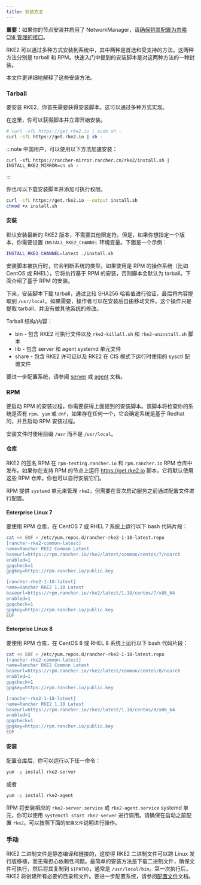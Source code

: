 ```yaml
---
title: 安装方法
---
```


**重要**：如果你的节点安装并启用了 NetworkManager，请[确保将其配置为忽略 CNI 管理的接口](../known_issues.md#networkmanager)。

RKE2 可以通过多种方式安装到系统中，其中两种是首选和受支持的方法。这两种方法分别是 tarball 和 RPM。快速入门中提到的安装脚本是对这两种方法的一种封装。

本文件更详细地解释了这些安装方法。

### Tarball

要安装 RKE2，你首先需要获得安装脚本。这可以通过多种方式实现。

在这里，你可以获得脚本并立即开始安装。

```sh
# curl -sfL https://get.rke2.io | sudo sh -
curl -sfL https://get.rke2.io | sh -
```

:::note
中国用户，可以使用以下方法加速安装：
```
curl -sfL https://rancher-mirror.rancher.cn/rke2/install.sh | INSTALL_RKE2_MIRROR=cn sh -
```
:::

你也可以下载安装脚本并添加可执行权限。

```sh
curl -sfL https://get.rke2.io --output install.sh
chmod +x install.sh
```

#### 安装

默认安装最新的 RKE2 版本，不需要其他限定符。但是，如果你想指定一个版本，你需要设置 `INSTALL_RKE2_CHANNEL` 环境变量。下面是一个示例：

```bash
INSTALL_RKE2_CHANNEL=latest ./install.sh
```

安装脚本被执行时，它会判断系统的类型。如果使用是 RPM 的操作系统（比如 CentOS 或 RHEL），它将执行基于 RPM 的安装，否则脚本会默认为 tarball。下面介绍了基于 RPM 的安装。

下来，安装脚本下载 tarball，通过比较 SHA256 哈希值进行验证，最后将内容提取到 `/usr/local`。如果需要，操作者可以在安装后自由移动文件。这个操作只是提取 tarball，并没有做其他系统的修改。

Tarball 结构/内容：

* bin - 包含 RKE2 可执行文件以及 `rke2-killall.sh` 和 `rke2-uninstall.sh` 脚本
* lib - 包含 server 和 agent systemd 单元文件
* share - 包含 RKE2 许可证以及 RKE2 在 CIS 模式下运行时使用的 sysctl 配置文件

要进一步配置系统，请参阅 [server](../reference/server_config.md) 或 [agent](../reference/linux_agent_config.md) 文档。

### RPM

要启动 RPM 的安装过程，你需要获得上面提到的安装脚本。该脚本将检查你的系统是否有 `rpm`、`yum` 或 `dnf`，如果存在任何一个，它会确定系统是基于 Redhat 的，并且启动 RPM 安装过程。

安装文件时使用前缀 `/usr` 而不是 `/usr/local`。

#### 仓库

RKE2 的签名 RPM 在 `rpm-testing.rancher.io` 和 `rpm.rancher.io` RPM 仓库中发布。如果你在支持 RPM 的节点上运行 https://get.rke2.io 脚本，它将默认使用这些 RPM 仓库。你也可以自行安装它们。

RPM 提供 `systemd` 单元来管理 `rke2`，但需要在首次启动服务之前通过配置文件进行配置。

#### Enterprise Linux 7

要使用 RPM 仓库，在 CentOS 7 或 RHEL 7 系统上运行以下 bash 代码片段：

```bash
cat << EOF > /etc/yum.repos.d/rancher-rke2-1-18-latest.repo
[rancher-rke2-common-latest]
name=Rancher RKE2 Common Latest
baseurl=https://rpm.rancher.io/rke2/latest/common/centos/7/noarch
enabled=1
gpgcheck=1
gpgkey=https://rpm.rancher.io/public.key

[rancher-rke2-1-18-latest]
name=Rancher RKE2 1.18 Latest
baseurl=https://rpm.rancher.io/rke2/latest/1.18/centos/7/x86_64
enabled=1
gpgcheck=1
gpgkey=https://rpm.rancher.io/public.key
EOF
```

#### Enterprise Linux 8

要使用 RPM 仓库，在 CentOS 8 或 RHEL 8 系统上运行以下 bash 代码片段：

```bash
cat << EOF > /etc/yum.repos.d/rancher-rke2-1-18-latest.repo
[rancher-rke2-common-latest]
name=Rancher RKE2 Common Latest
baseurl=https://rpm.rancher.io/rke2/latest/common/centos/8/noarch
enabled=1
gpgcheck=1
gpgkey=https://rpm.rancher.io/public.key

[rancher-rke2-1-18-latest]
name=Rancher RKE2 1.18 Latest
baseurl=https://rpm.rancher.io/rke2/latest/1.18/centos/8/x86_64
enabled=1
gpgcheck=1
gpgkey=https://rpm.rancher.io/public.key
EOF
```

#### 安装

配置仓库后，你可以运行以下任一命令：

```sh
yum -y install rke2-server
```

或者

```sh
yum -y install rke2-agent
```

RPM 将安装相应的 `rke2-server.service` 或 `rke2-agent.service` systemd 单元，你可以使用 `systemctl start rke2-server` 进行调用。请确保在启动之前配置 `rke2`，可以按照下面的`配置文件`说明进行操作。

### 手动

RKE2 二进制文件是静态编译和链接的，这使得 RKE2 二进制文件可以跨 Linux 发行版移植，而无需担心依赖性问题。最简单的安装方法是下载二进制文件，确保文件可执行，然后将其复制到 `${PATH}`，通常是 `/usr/local/bin`。第一次执行后，RKE2 将创建所有必要的目录和文件。要进一步配置系统，请参阅[配置文件](configuration.md)文档。
